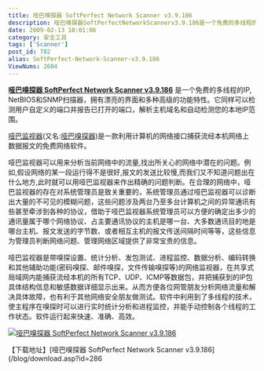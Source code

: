 ```yaml
---
title: 哑巴嗅探器 SoftPerfect Network Scanner v3.9.186
description: 哑巴嗅探器SoftPerfectNetworkScannerv3.9.186是一个免费的多线程的IP,NetBIOS和SNMP扫描器，拥有漂亮的界面和多种高级的功能特性。它同样可以检测用户自定义的端口并报告已打开的端口，解析主机域名和自动检测您的本地IP范围。哑巴监视器(又名:哑巴嗅探器)是一款利用计算机的网络接口捕获流经本机网络上数据报文的免费网络软件。
date: 2009-02-13 10:01:06
category: 安全工具
tags: ['Scanner']
post_id: 782
alias: SoftPerfect-Network-Scanner-v3.9.186
ViewNums: 2604
---
```


[**哑巴嗅探器 SoftPerfect Network Scanner v3.9.186**](/blog/softperfect-network-scanner-v39186) 是一个免费的多线程的IP, NetBIOS和SNMP扫描器，拥有漂亮的界面和多种高级的功能特性。它同样可以检测用户自定义的端口并报告已打开的端口，解析主机域名和自动检测您的本地IP范围。

[哑巴监视器](/blog/softperfect-network-scanner-v39186)(又名:[哑巴嗅探器](/blog/softperfect-network-scanner-v39186))是一款利用计算机的网络接口捕获流经本机网络上数据报文的免费网络软件。

哑巴监视器可以用来分析当前网络中的流量,找出所关心的网络中潜在的问题。例如,假设网络的某一段运行得不是很好,报文的发送比较慢,而我们又不知道问题出在什么地方,此时就可以用哑巴监视器来作出精确的问题判断。在合理的网络中，哑巴监视器的存在对系统管理员是致关重要的，系统管理员通过哑巴监视器可以诊断出大量的不可见的模糊问题，这些问题涉及两台乃至多台计算机之间的异常通讯有些甚至牵涉到各种的协议，借助于哑巴监视器系统管理员可以方便的确定出多少的通讯量属于哪个网络协议、占主要通讯协议的主机是哪一台、大多数通讯目的地是哪台主机、报文发送的字节数、或者相互主机的报文传送间隔时间等等，这些信息为管理员判断网络问题、管理网络区域提供了非常宝贵的信息。

哑巴监视器是带嗅探设置、统计分析、发包测试、进程监控、数据分析、编码转换和其他辅助功能(密码嗅探、邮件嗅探，文件传输嗅探等)的网络监视器，在共享式局域网内能捕获流经本机的所有TCP、UDP、ICMP等数据包，并把捕获到的IP包具体结构信息和敏感数据详细显示出来。从而方便各位网管朋友分析网络流量和解决具体故障，也有利于其他网络安全朋友做测试。软件中利用到了多线程的技术，使主程序在嗅探时可以进行实时统计分析和进程监控，并能手动控制各个线程的工作状态。软件运行起来快速、准确、高效。

[![哑巴嗅探器 SoftPerfect Network Scanner v3.9.186](http://www.softperfect.com/products/networkscanner/main_window2.gif)](/blog/softperfect-network-scanner-v39186)

【下载地址】[哑巴嗅探器 SoftPerfect Network Scanner v3.9.186](/blog/download.asp?id=286


